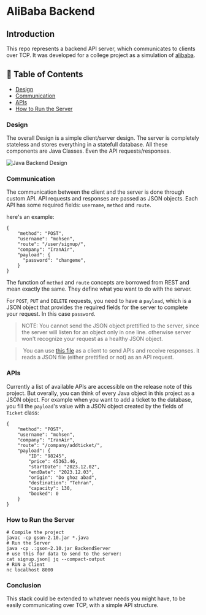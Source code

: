 # AliBaba Backend
## Introduction
This repo represents a backend API server, which communicates to clients over TCP. It was developed for a college project as a simulation of [alibaba](https://www.alibaba.ir/).


## 📖 Table of Contents
- [Design](#design)
- [Communication](#communication)
- [APIs](#apis)
- [How to Run the Server](#how-to-run-the-server)

### Design

The overall Design is a simple client/server design. The server is completely stateless and stores everything in a statefull database.
All these components are Java Classes. Even the API requests/responses.

![Java Backend Design](https://github.com/AidaLf/SBU_AP_Project_Java/assets/77579794/db8f451d-38d5-4986-b329-372cf52e2f7d)


### Communication

The communication between the client and the server is done through custom API. API requests and responses are passed as JSON objects. Each API has some required fields: `username`, `method` and `route`.

here's an example:
~~~
{
    "method": "POST",
    "username": "mohsen",
    "route": "/user/signup/",
    "company": "IranAir",
    "payload": {
      "password": "changeme",
    }
}
~~~

The function of `method` and `route` concepts are borrowed from REST and mean exactly the same. They define what you want to do with the server.

For `POST`, `PUT` and `DELETE` requests, you need to have a `payload`, which is a JSON object that provides the required fields for the server to complete your request. In this case `password`.

> NOTE: You cannot send the JSON object prettified to the server, since the server will listen for an object only in one line. otherwise server won't recognize your request as a healthy JSON object.

>‌ You can use [this file](https://github.com/mohsenkamini/SBU_AP_Project_Java/blob/main/ExampleClient.java) as a client to send APIs and receive responses. it reads a JSON file (either prettified or not) as an API request.

### APIs
Currently a list of available APIs are accessible on the release note of this project. But overally, you can think of every Java object in this project as a JSON object. For example when you want to add a ticket to the database, you fill the `payload`'s value with a JSON object created by the fields of `Ticket` class:
~~~
{
    "method": "POST",
    "username": "mohsen",
    "company": "IranAir",
    "route": "/company/addticket/",
    "payload": {
        "ID": "98245",
        "price": 45363.46,
        "startDate": "2023.12.02",
        "endDate": "2023.12.03",
        "origin": "Do ghoz abad",
        "destination": "Tehran",
        "capacity": 130,
        "booked": 0
    }
}
~~~

### How to Run the Server

~~~
# Compile the project
javac -cp gson-2.10.jar *.java
# Run the Server
java -cp .:gson-2.10.jar BackendServer
# use this for data to send to the server:
cat signup.json| jq --compact-output
# RUN a Client
nc localhost 8000
~~~

### Conclusion
This stack could be extended to whatever needs you might have, to be easily communicating over TCP, with a simple API structure.


